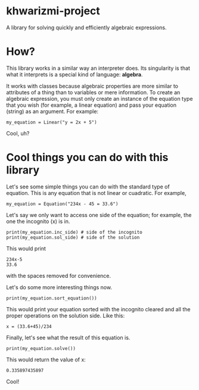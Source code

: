 # khwarizmi-project
A library for solving quickly and efficiently algebraic expressions.

# How? 

This library works in a similar way an interpreter does. Its singularity is that what it interprets is a special kind of language: **algebra**. 

It works with classes because algebraic properties are more similar to attributes of a thing than to variables or mere information. To create an algebraic expression, you must only create an instance of the equation type that you wish (for example, a linear equation) and pass your equation (string) as an argument. For example:

    my_equation = Linear("y = 2x + 5")
    
Cool, uh?

# Cool things you can do with this library

Let's see some simple things you can do with the standard type of equation. This is any equation that is not linear or cuadratic. For example,

    my_equation = Equation("234x - 45 = 33.6")
    
Let's say we only want to access one side of the equation; for example, the one the incognito (x) is in.

    print(my_equation.inc_side) # side of the incognito
    print(my_equation.sol_side) # side of the solution
    
This would print

    234x-5
    33.6
    
with the spaces removed for convenience.

Let's do some more interesting things now.

    print(my_equation.sort_equation())
    
This would print your equation sorted with the incognito cleared and all the proper operations on the solution side. Like this:

    x = (33.6+45)/234
    
Finally, let's see what the result of this equation is.

    print(my_equation.solve())
   
This would return the value of x:

    0.335897435897
    
Cool!

